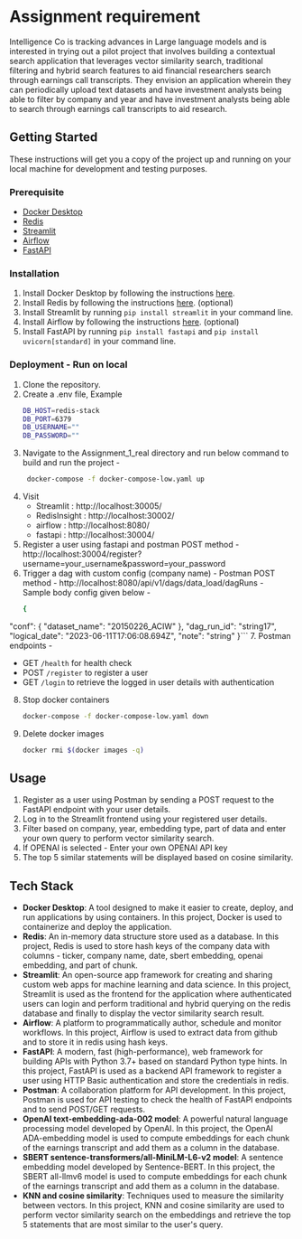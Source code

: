 # Assignment requirement

Intelligence Co is tracking advances in Large language models and is interested in trying out
a pilot project that involves building a contextual search application that leverages vector
similarity search, traditional filtering and hybrid search features to aid financial researchers
search through earnings call transcripts. They envision an application wherein they can
periodically upload text datasets and have investment analysts being able to filter by
company and year and have investment analysts being able to search through earnings call
transcripts to aid research.

## Getting Started

These instructions will get you a copy of the project up and running on your local machine for development and testing purposes.

### Prerequisite

- [Docker Desktop](https://www.docker.com/products/docker-desktop)
- [Redis](https://redis.io/download)
- [Streamlit](./streamlit/)
- [Airflow](./airflow/)
- [FastAPI](./fastapi/)

### Installation

1. Install Docker Desktop by following the instructions [here](https://www.docker.com/products/docker-desktop).
2. Install Redis by following the instructions [here](https://redis.io/download). (optional)
3. Install Streamlit by running `pip install streamlit` in your command line.
4. Install Airflow by following the instructions [here](https://airflow.apache.org/docs/apache-airflow/stable/start.html). (optional)
5. Install FastAPI by running `pip install fastapi` and `pip install uvicorn[standard]` in your command line.

### Deployment - Run on local

1. Clone the repository.
2. Create a .env file, Example
    ```bash
    DB_HOST=redis-stack
    DB_PORT=6379
    DB_USERNAME=""
    DB_PASSWORD=""
    ```
3. Navigate to the Assignment_1_real directory and run below command to build and run the project -
   ```bash
    docker-compose -f docker-compose-low.yaml up
   ```
4. Visit
    - Streamlit : http://localhost:30005/
    - RedisInsight : http://localhost:30002/
    - airflow : http://localhost:8080/
    - fastapi : http://localhost:30004/
5. Register a user using fastapi and postman POST method - http://localhost:30004/register?username=your_username&password=your_password
6. Trigger a dag with custom config (company name) -
   Postman POST method - http://localhost:8080/api/v1/dags/data_load/dagRuns - Sample body config given below -
   ```bash
   {
  "conf": {
    "dataset_name": "20150226_ACIW"
  },
  "dag_run_id": "string17", 
  "logical_date": "2023-06-11T17:06:08.694Z",
  "note": "string"
    }```
7. Postman endpoints - 
-  GET `/health` for health check
-  POST `/register` to register a user
-  GET `/login` to retrieve the logged in user details with authentication
8. Stop docker containers
    ```bash
    docker-compose -f docker-compose-low.yaml down
    ```
9. Delete docker images
    ```bash
    docker rmi $(docker images -q)
    ```

## Usage

1. Register as a user using Postman by sending a POST request to the FastAPI endpoint with your user details.
2. Log in to the Streamlit frontend using your registered user details.
3. Filter based on company, year, embedding type, part of data and enter your own query to perform vector similarity search.
4. If OPENAI is selected - Enter your own OPENAI API key 
5. The top 5 similar statements will be displayed based on cosine similarity.

## Tech Stack

- **Docker Desktop**: A tool designed to make it easier to create, deploy, and run applications by using containers. In this project, Docker is used to containerize and deploy the application.
- **Redis**: An in-memory data structure store used as a database. In this project, Redis is used to store hash keys of the company data with columns - ticker, company name, date, sbert embedding, openai embedding, and part of chunk.
- **Streamlit**: An open-source app framework for creating and sharing custom web apps for machine learning and data science. In this project, Streamlit is used as the frontend for the application where authenticated users can login and perform traditional and hybrid querying on the redis database and finally to display the vector similarity search result.
- **Airflow**: A platform to programmatically author, schedule and monitor workflows. In this project, Airflow is used to extract data from github and to store it in redis using hash keys.
- **FastAPI**: A modern, fast (high-performance), web framework for building APIs with Python 3.7+ based on standard Python type hints. In this project, FastAPI is used as a backend API framework to register a user using HTTP Basic authentication and store the credentials in redis.
- **Postman**: A collaboration platform for API development. In this project, Postman is used for API testing to check the health of FastAPI endpoints and to send POST/GET requests.
- **OpenAI text-embedding-ada-002 model**: A powerful natural language processing model developed by OpenAI. In this project, the OpenAI ADA-embedding model is used to compute embeddings for each chunk of the earnings transcript and add them as a column in the database.
- **SBERT sentence-transformers/all-MiniLM-L6-v2 model**: A sentence embedding model developed by Sentence-BERT. In this project, the SBERT all-llmv6 model is used to compute embeddings for each chunk of the earnings transcript and add them as a column in the database.
- **KNN and cosine similarity**: Techniques used to measure the similarity between vectors. In this project, KNN and cosine similarity are used to perform vector similarity search on the embeddings and retrieve the top 5 statements that are most similar to the user's query.